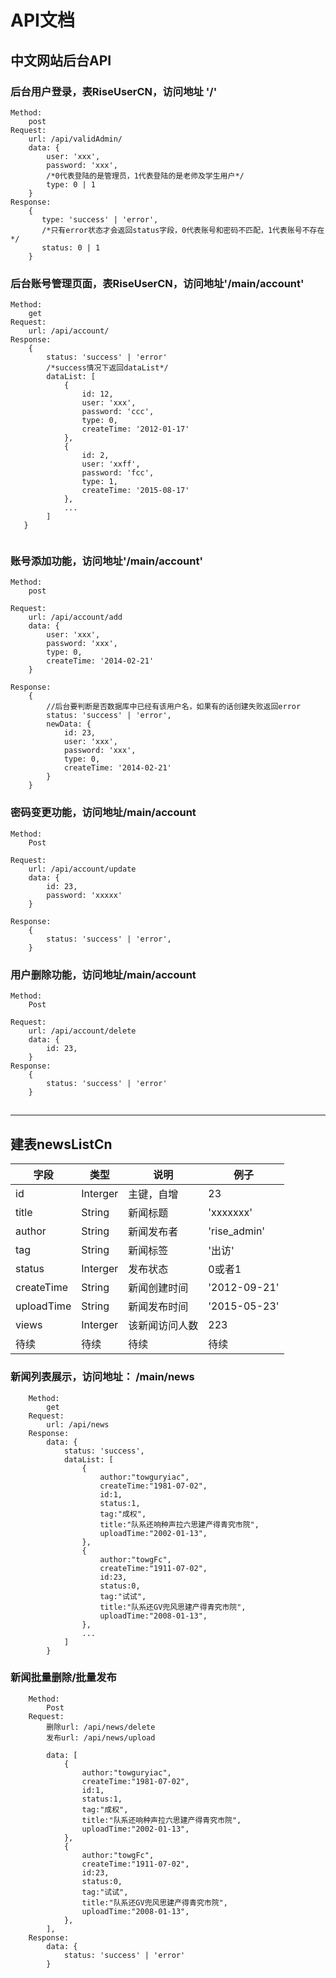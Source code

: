 

# API文档

## 中文网站后台API
### 后台用户登录，表RiseUserCN，访问地址 '/'
```
Method: 
    post
Request:
    url: /api/validAdmin/
    data: {
        user: 'xxx',
        password: 'xxx',
        /*0代表登陆的是管理员，1代表登陆的是老师及学生用户*/
        type: 0 | 1 
    }
Response: 
    {
       type: 'success' | 'error',
       /*只有error状态才会返回status字段，0代表账号和密码不匹配，1代表账号不存在*/
       status: 0 | 1 
    }

``` 
### 后台账号管理页面，表RiseUserCN，访问地址'/main/account'
```
Method:
    get
Request:
    url: /api/account/
Response:
    {
        status: 'success' | 'error'
        /*success情况下返回dataList*/
        dataList: [
            {   
                id: 12,
                user: 'xxx',
                password: 'ccc',
                type: 0,
                createTime: '2012-01-17'
            },
            {
                id: 2,
                user: 'xxff',
                password: 'fcc',
                type: 1,
                createTime: '2015-08-17'
            },
            ...
        ]
   }
    
```

### 账号添加功能，访问地址'/main/account'

```
Method: 
    post

Request: 
    url: /api/account/add
    data: {
        user: 'xxx',
        password: 'xxx',
        type: 0, 
        createTime: '2014-02-21'
    }

Response:
    {
        //后台要判断是否数据库中已经有该用户名，如果有的话创建失败返回error
        status: 'success' | 'error',
        newData: {
            id: 23,
            user: 'xxx',
            password: 'xxx',
            type: 0,
            createTime: '2014-02-21'
        }
    }
```

### 密码变更功能，访问地址/main/account

```
Method: 
    Post

Request:
    url: /api/account/update
    data: {
        id: 23,
        password: 'xxxxx'
    }

Response: 
    {
        status: 'success' | 'error',
    }
```

### 用户删除功能，访问地址/main/account

```
Method:
    Post

Request:
    url: /api/account/delete
    data: {
        id: 23,
    }
Response:
    {
        status: 'success' | 'error'  
    }

```

## <hr></hr>

## 建表newsListCn

字段 | 类型 | 说明 | 例子
------------ | ------------- | ------------ | -------------
id | Interger | 主键，自增 | 23
title | String | 新闻标题 | 'xxxxxxx'
author | String | 新闻发布者 | 'rise_admin'
tag | String | 新闻标签 | '出访'
status | Interger | 发布状态 | 0或者1
createTime | String | 新闻创建时间 | '2012-09-21'
uploadTime | String | 新闻发布时间 | '2015-05-23'
views | Interger | 该新闻访问人数 | 223
待续 | 待续 | 待续 | 待续

### 新闻列表展示，访问地址： /main/news

```
    Method:
        get
    Request:
        url: /api/news
    Response:
        data: {
            status: 'success',
            dataList: [
                {
                    author:"towguryiac",
                    createTime:"1981-07-02",
                    id:1,
                    status:1,
                    tag:"成权",
                    title:"队系还响种声拉六思建产得青究市院",
                    uploadTime:"2002-01-13",
                },
                {
                    author:"towgFc",
                    createTime:"1911-07-02",
                    id:23,
                    status:0,
                    tag:"试试",
                    title:"队系还GV兜风思建产得青究市院",
                    uploadTime:"2008-01-13",
                },
                ...
            ]
        }
```
### 新闻批量删除/批量发布

```
    Method: 
        Post
    Request:
        删除url: /api/news/delete
        发布url: /api/news/upload

        data: [
            {
                author:"towguryiac",
                createTime:"1981-07-02",
                id:1,
                status:1,
                tag:"成权",
                title:"队系还响种声拉六思建产得青究市院",
                uploadTime:"2002-01-13",
            },
            {
                author:"towgFc",
                createTime:"1911-07-02",
                id:23,
                status:0,
                tag:"试试",
                title:"队系还GV兜风思建产得青究市院",
                uploadTime:"2008-01-13",
            },
        ],
    Response: 
        data: {
            status: 'success' | 'error'
        }
```
